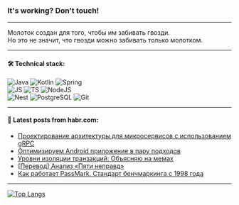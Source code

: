 ### It's working? Don't touch!

---
Молоток создан для того, чтобы им забивать гвозди. <br>
Но это не значит, что гвозди можно забивать только молотком.

---

#### 🛠️ Technical stack:

![Java](https://img.shields.io/badge/Java-informational?logo=Oracle&style=flat&logoColor=white&color=FF4500)
![Kotlin](https://img.shields.io/badge/Kotlin-informational?logo=Kotlin&style=flat&logoColor=white&color=774D97)
![Spring](https://img.shields.io/badge/SpringBoot-informational?logo=SpringBoot&style=flat&logoColor=white&color=6DB33F) <br>
![JS](https://img.shields.io/badge/JS-informational?logo=javaScript&style=flat&logoColor=black&color=F7Df1E)
![TS](https://img.shields.io/badge/TypeScript-informational?logo=typeScript&style=flat&logoColor=black&color=0667A8)
![NodeJS](https://img.shields.io/badge/NodeJS-informational?logo=node.js&style=flat&logoColor=white&color=70A760) <br>
![Nest](https://img.shields.io/badge/NestJS-informational?logo=NestJS&style=flat&logoColor=white&color=E0234E)
![PostgreSQL](https://img.shields.io/badge/PostgreSQL-informational?logo=PostgreSQL&style=flat&logoColor=white&color=DAA520)
![Git](https://img.shields.io/badge/Git-informational?logo=git&style=flat&logoColor=white&color=778899)

___

#### 💬 Latest posts from habr.com:

<!-- BLOG-POST-LIST:START -->
- [Проектирование архитектуры для микросервисов с использованием gRPC](https://habr.com/ru/companies/otus/articles/767724/?utm_source=habrahabr&utm_medium=rss&utm_campaign=767724)
- [Оптимизируем Android приложение в пару подходов](https://habr.com/ru/articles/768636/?utm_source=habrahabr&utm_medium=rss&utm_campaign=768636)
- [Уровни изоляции транзакций: Объясняю на мемах](https://habr.com/ru/articles/768628/?utm_source=habrahabr&utm_medium=rss&utm_campaign=768628)
- [[Перевод] Анализ «Пяти неправд»](https://habr.com/ru/companies/ncloudtech/articles/768546/?utm_source=habrahabr&utm_medium=rss&utm_campaign=768546)
- [Как работает PassMark. Стандарт бенчмаркинга с 1998 года](https://habr.com/ru/articles/768618/?utm_source=habrahabr&utm_medium=rss&utm_campaign=768618)
<!-- BLOG-POST-LIST:END -->

---
[![Top Langs](https://github-readme-stats-git-master-advtsetting-gmailcom.vercel.app/api/top-langs/?username=zloylis&langs_count=10&hide_title=false&title_color=e6edf3&size_weight=0.5&count_weight=0.5&layout=compact&hide_border=true&theme=dracula)](https://github.com/zloylis)

<!-- ![GitHub stats](https://github-readme-stats-git-master-advtsetting-gmailcom.vercel.app/api?username=zloylis&show_icons=true&hide_border=true&theme=dracula&hide_title=true&include_all_commits=true&count_private=true&hide=contribs&hide_rank=true) -->
